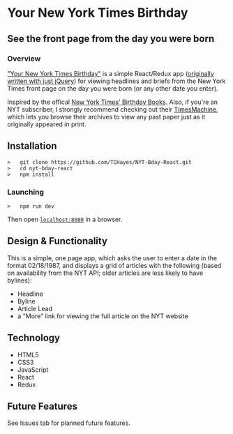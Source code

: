 # Your New York Times Birthday

## See the front page from the day you were born


### Overview

["Your New York Times Birthday"](https://damp-ocean-99717.herokuapp.com/) is a simple React/Redux app ([originally written with just jQuery](https://github.com/TCHayes/NYT-bday)) for viewing headlines and briefs from the New York Times front page on the day you were born (or any other date you enter).

Inspired by the offical [New York Times' Birthday Books](https://www.nytimes.com/store/the-ultimate-birthday-book-the-times-of-your-life-nsap2176.html). Also, if you're an NYT subscriber, I strongly recommend checking out their [TimesMachine](https://timesmachine.nytimes.com/browser/), which lets you browse their archives to view any past paper just as it originally appeared in print.


## Installation
```
>   git clone https://github.com/TCHayes/NYT-Bday-React.git
>   cd nyt-bday-react
>   npm install
```

### Launching
```
>   npm run dev
```
Then open [`localhost:8080`](http://localhost:8080) in a browser.

## Design & Functionality

This is a simple, one page app, which asks the user to enter a date in the format 02/18/1987, and displays a grid of articles with the following (based on availability from the NYT API; older articles are less likely to have bylines):
* Headline
* Byline
* Article Lead
* a "More" link for viewing the full article on the NYT website

## Technology
* HTML5
* CSS3
* JavaScript
* React
* Redux

## Future Features
See Issues tab for planned future features.
